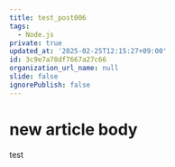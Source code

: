```yaml
---
title: test_post006
tags:
  - Node.js
private: true
updated_at: '2025-02-25T12:15:27+09:00'
id: 3c9e7a78df7667a27c66
organization_url_name: null
slide: false
ignorePublish: false
---
```

# new article body
test
